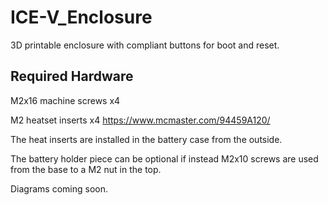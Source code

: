 # ICE-V_Enclosure
3D printable enclosure with compliant buttons for boot and reset.

## Required Hardware
M2x16 machine screws   x4

M2 heatset inserts  x4 https://www.mcmaster.com/94459A120/

The heat inserts are installed in the battery case from the outside.

The battery holder piece can be optional if instead M2x10 screws are used from the base to a M2 nut in the top.

Diagrams coming soon.
